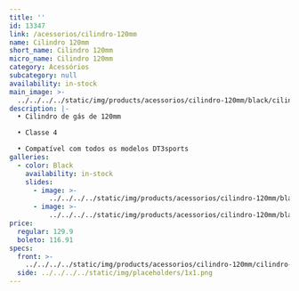 ```yaml
---
title: ''
id: 13347
link: /acessorios/cilindro-120mm
name: Cilindro 120mm
short_name: Cilindro 120mm
micro_name: Cilindro 120mm
category: Acessórios
subcategory: null
availability: in-stock
main_image: >-
  ../../../../static/img/products/acessorios/cilindro-120mm/black/cilindro-100mm-00.jpg
description: |-
  • Cilindro de gás de 120mm

  • Classe 4

  • Compatível com todos os modelos DT3sports
galleries:
  - color: Black
    availability: in-stock
    slides:
      - image: >-
          ../../../../static/img/products/acessorios/cilindro-120mm/black/cilindro-100mm-00.jpg
      - image: >-
          ../../../../static/img/products/acessorios/cilindro-120mm/black/cilindro-100mm-01.jpg
price:
  regular: 129.9
  boleto: 116.91
specs:
  front: >-
    ../../../../static/img/products/acessorios/cilindro-120mm/cilindro-pixel-120mm-specs-frontal.svg
  side: ../../../../static/img/placeholders/1x1.png
---
```


